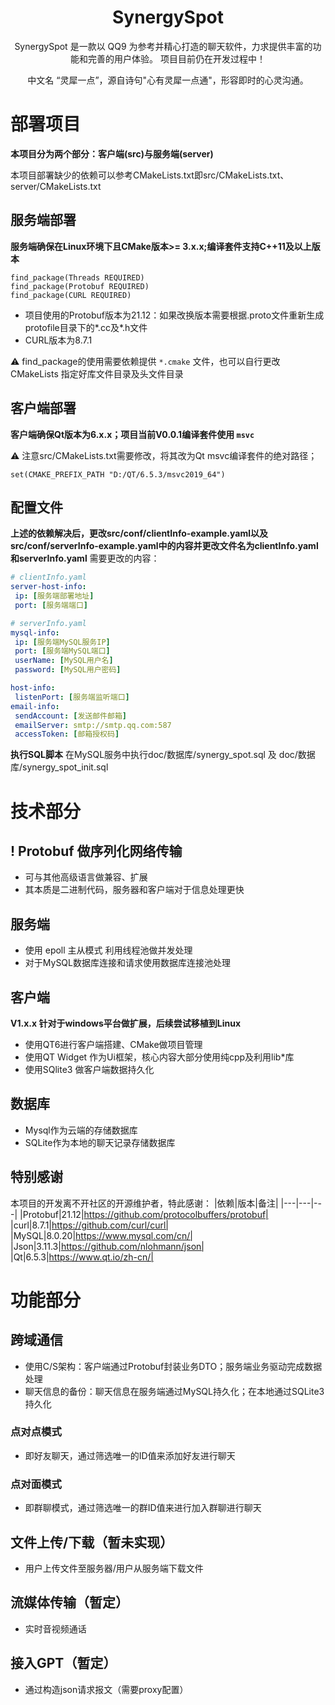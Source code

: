<h1 align="center">
  SynergySpot
</h1>
<p align="center">
  SynergySpot 是一款以 QQ9 为参考并精心打造的聊天软件，力求提供丰富的功能和完善的用户体验。
  项目目前仍在开发过程中！
</p>
<p align="center">
  中文名 “灵犀一点”，源自诗句"心有灵犀一点通"，形容即时的心灵沟通。
</p>


# 部署项目
**本项目分为两个部分：客户端(src)与服务端(server)**

本项目部署缺少的依赖可以参考CMakeLists.txt即src/CMakeLists.txt、server/CMakeLists.txt

## 服务端部署
**服务端确保在Linux环境下且CMake版本>= 3.x.x;编译套件支持C++11及以上版本**

```CMakeLists
find_package(Threads REQUIRED)
find_package(Protobuf REQUIRED)
find_package(CURL REQUIRED)
```
- 项目使用的Protobuf版本为21.12：如果改换版本需要根据.proto文件重新生成protofile目录下的*.cc及*.h文件
- CURL版本为8.7.1

⚠ find_package的使用需要依赖提供 `*.cmake` 文件，也可以自行更改 CMakeLists 指定好库文件目录及头文件目录

## 客户端部署
**客户端确保Qt版本为6.x.x；项目当前V0.0.1编译套件使用 `msvc`**

⚠ 注意src/CMakeLists.txt需要修改，将其改为Qt msvc编译套件的绝对路径；
```CMakeLists
set(CMAKE_PREFIX_PATH "D:/QT/6.5.3/msvc2019_64")
```
## 配置文件
**上述的依赖解决后，更改src/conf/clientInfo-example.yaml以及src/conf/serverInfo-example.yaml中的内容并更改文件名为clientInfo.yaml和serverInfo.yaml**
需要更改的内容：
```yaml
# clientInfo.yaml
server-host-info:
 ip: [服务端部署地址]
 port: [服务端端口]

# serverInfo.yaml
mysql-info:
 ip: [服务端MySQL服务IP]
 port: [服务端MySQL端口]
 userName: [MySQL用户名]
 password: [MySQL用户密码]

host-info:
 listenPort: [服务端监听端口]
email-info:
 sendAccount: [发送邮件邮箱]
 emailServer: smtp://smtp.qq.com:587
 accessToken: [邮箱授权码]
```

**执行SQL脚本**
在MySQL服务中执行doc/数据库/synergy_spot.sql 及 doc/数据库/synergy_spot_init.sql

# 技术部分

## ! Protobuf 做序列化网络传输
- 可与其他高级语言做兼容、扩展
- 其本质是二进制代码，服务器和客户端对于信息处理更快

## 服务端
- 使用 epoll 主从模式 利用线程池做并发处理
- 对于MySQL数据库连接和请求使用数据库连接池处理

## 客户端

**V1.x.x 针对于windows平台做扩展，后续尝试移植到Linux**
- 使用QT6进行客户端搭建、CMake做项目管理
- 使用QT Widget 作为Ui框架，核心内容大部分使用纯cpp及利用lib*库
- 使用SQlite3 做客户端数据持久化

## 数据库
- Mysql作为云端的存储数据库
- SQLite作为本地的聊天记录存储数据库

## 特别感谢
本项目的开发离不开社区的开源维护者，特此感谢：
|依赖|版本|备注|
|---|---|---|
|Protobuf|21.12|https://github.com/protocolbuffers/protobuf|
|curl|8.7.1|https://github.com/curl/curl|
|MySQL|8.0.20|https://www.mysql.com/cn/|
|Json|3.11.3|https://github.com/nlohmann/json|
|Qt|6.5.3|https://www.qt.io/zh-cn/|

# 功能部分

## 跨域通信
- 使用C/S架构：客户端通过Protobuf封装业务DTO；服务端业务驱动完成数据处理
- 聊天信息的备份：聊天信息在服务端通过MySQL持久化；在本地通过SQLite3持久化

### 点对点模式
- 即好友聊天，通过筛选唯一的ID值来添加好友进行聊天

### 点对面模式
- 即群聊模式，通过筛选唯一的群ID值来进行加入群聊进行聊天

## 文件上传/下载（暂未实现）
- 用户上传文件至服务器/用户从服务端下载文件

## 流媒体传输（暂定）
- 实时音视频通话

## 接入GPT（暂定）
- 通过构造json请求报文（需要proxy配置）
